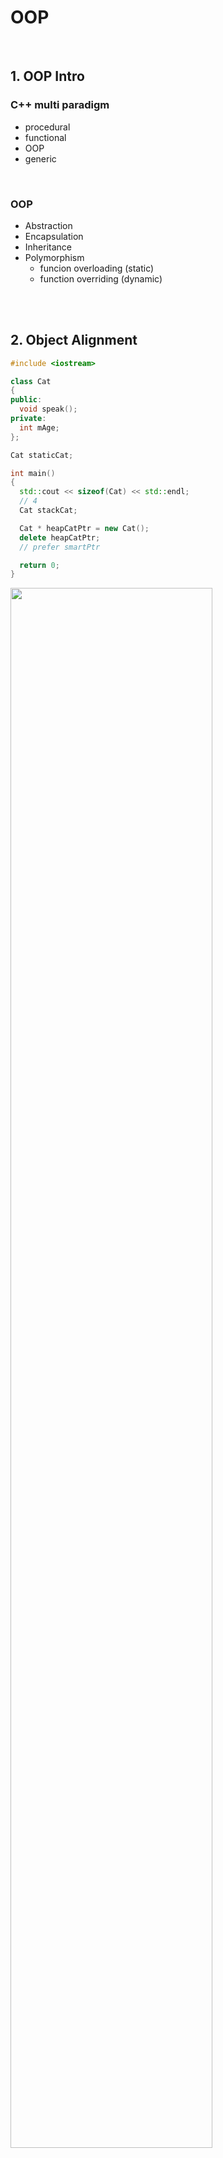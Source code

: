 # OOP

<br>

## 1. OOP Intro

### C++ multi paradigm
- procedural
- functional
- OOP
- generic

<br>

### OOP
- Abstraction
- Encapsulation
- Inheritance
- Polymorphism
  - funcion overloading (static)
  - function overriding (dynamic)

<br>
<br>

## 2. Object Alignment

```cpp
#include <iostream>

class Cat
{
public: 
  void speak();
private:
  int mAge;
};

Cat staticCat;

int main()
{
  std::cout << sizeof(Cat) << std::endl;
  // 4
  Cat stackCat;

  Cat * heapCatPtr = new Cat();
  delete heapCatPtr;
  // prefer smartPtr

  return 0;
}
```

<img src = "image.png" width = "80%">

<br>

### memory alignmnet rule
- member variable은 그 size의 배수의 위치에서 시작해야한다.
- object의 전체 size는 가장 큰 member variable size의 배수에서 끝나야한다.

<br>

```cpp
class Cat
{
public: 
  void speak();
private:
  double d8;  // 8bytes
  int i4a;    // 4bytes
  int i4b;    // 4bytes
  /*
  16bytes
  */
};
```

```cpp
class Cat
{
public: 
  void speak();
private:
  int i4a;    // 4bytes
  double d8;  // 8bytes
  int i4b;    // 4bytes
  /*
  24bytes
  */
};
```

<img src = "image-1.png" width = "80%">

<br>

```cpp
class Cat
{
public: 
  void speak();
private:
  char c1;    // 1byte
  int i4a;    // 4bytes
  int i4b;    // 4bytes
  double d8;  // 8bytes
};
```

<img src = "image-2.png" width = "80%">

### False Sharing
- parallel programming 시 Cashe Line 라는 hardware적 구조에 따라 data가 64bytes 단위로 잘라지고 한 블락이 각각 갈라져 다른 core로 들어가는 상황
- alignas 키워드를 사용해 방지한다.
- [alignas🔗](https://en.cppreference.com/w/cpp/language/alignas)

```cpp
class alignas(32) Cat // <-- 32bytes로 변환해 false sharing 방지
{
public: 
  void speak();
private:
  char c1;    // 1byte
  int i4a;    // 4bytes
  int i4b;    // 4bytes
  double d8;  // 8bytes
};
```

<br>

## 3. Static Members in Class

1. static member function
2. static member variable
3. static variable in a function

- [cpp reference static](https://en.cppreference.com/w/cpp/keyword/static)

<br>

### static member function
- static은 object의 address를 가르키는 this와 바인딩되어있지 않다.
  - object를 생성하지 않아도 호출할 수 있다.
  - object를 가르킬 수 없어 static 함수에서 member variable에 접근할 수 없다.
  
```cpp
class Cat
{
public:
  void speak()
  {
    count++;
    std::cout << count << "meow" << std::endl;
  };
  static int count;
  static void staticSpeak()
  {
    std::cout << "CAT!" << std::endl;
    // speak(); <-- static 함수는 member 변수와 memeber 함수를 호출할 수 없다.
  };
private:
  int Age;
};
```

### static member variable
- 프로그램이 실행되기 전에 초기화를 시켜줘야한다.
- 메모리의 static 영역에 생성돼 서로 다른 object에서 공유한다.

```cpp
class Cat
{
public:
  void speak()
  {
    count++;
    std::cout << count << "meow" << std::endl;
  };
  static int count;
  static void staticSpeak()
  {
    std::cout << "CAT!" << std::endl;
  };
private:
  int Age;
};

int Cat::count = 0;
```

<img src = "image-3.png" width = "50%">

### static variable in a function
- 메모리의 static 영역에 생성돼 서로 다른 object에서 공유한다.

```cpp
class Cat
{
public:
  void speak()
  {
    static int count = 0;
    count++;
    std::cout << count << "meow" << std::endl;
  };
  static void staticSpeak()
  {
    std::cout << "CAT!" << std::endl;
  };
private:
  int Age;
};
```

<br>

## Member Init List

```cpp
#include <iostream>

class Cat 
{
public:
  Cat()
  {
    std::cout << "constructor" << std::endl;
    mptr = std::make_unique<Object>();
  }
  ~Cat()
  {
    std::cout << "destructor" << std::endl;
  }
  void speak()
  {
    std::cout << "meow" << std::endl;
  }
private:
  int mAge;
  std::unique_ptr<Object> mptr:
  Object obj;
};

int main() 
{
  Cat kitty;
  kitty.speak();
  return 0;
}
```

![alt text](image-4.png)

- Assembly 코드의 call 명령어를 확인해 보면 constructor, destructor 가 함수처럼 실행된 것을 확인 가능
- heap에 object 생성시
  - smart pointer 사용
  - object가 너무 크지 않다면 member object 생성

### Member Init Lists

```cpp
#include <iostream>

class Cat
{
public:
  /*
  Cat()
  {
    mAge = 1;
  }
  Cat(int age)
  {
    mAge = age;
  }
  */
  Cat():mAge(1){};
  Cat(int age):mAge(age){};
private:
  int mAge;
};

class Zoo
{
public:
  /*
  Zoo(int kittyAge)
  {
    mKitty = Cat(kittyAge); // 임시 object(고양이)가 만들어지고 값을 할당하면서 사라짐
  }
  */
  Zoo(int kittyAge): mKitty(Cat(kittyAge)) // 멤버 이니셜라이저 리스트를 사용해 임시 object(고양이)가 만들어지지 않음
  {}
private:
  Cat mKitty;
};

int main()
{
  return 0;
}
```

> [cpp reference member init list](https://en.cppreference.com/w/cpp/language/constructor)

